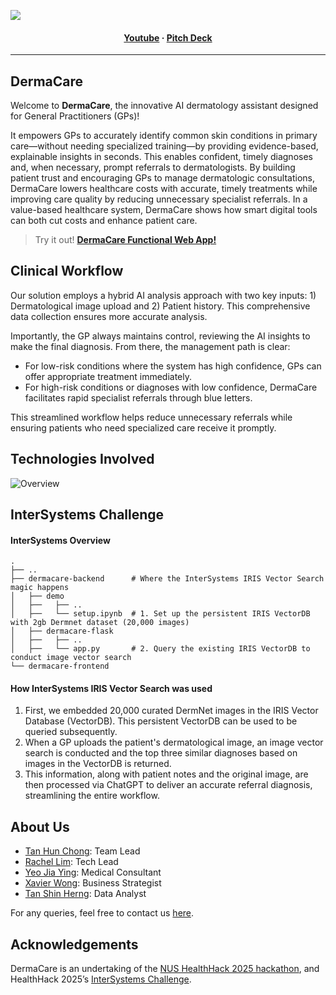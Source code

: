 [<img src="https://github.com/user-attachments/assets/c4049812-f85f-4300-b1da-8b86f4987d74">](https://dermacare-gilt.vercel.app/)

<h4 align="center">
  <a href="https://youtu.be/aN6GkPjVOqg">Youtube</a>
  <span> · </span>
  <a href="https://www.canva.com/design/DAGfqoK78Lo/qahyEYLsX1PhgaY6KXn-hQ/view?utm_content=DAGfqoK78Lo&utm_campaign=designshare&utm_medium=link2&utm_source=uniquelinks&utlId=h27de641530">Pitch Deck</a>
</h4>

---

## DermaCare
Welcome to **DermaCare**, the innovative AI dermatology assistant designed for General Practitioners (GPs)!

It empowers GPs to accurately identify common skin conditions in primary care—without needing specialized training—by providing evidence-based, explainable insights in seconds. This enables confident, timely diagnoses and, when necessary, prompt referrals to dermatologists. By building patient trust and encouraging GPs to manage dermatologic consultations, DermaCare lowers healthcare costs with accurate, timely treatments while improving care quality by reducing unnecessary specialist referrals. In a value-based healthcare system, DermaCare shows how smart digital tools can both cut costs and enhance patient care.

> Try it out! [**DermaCare Functional Web App!**](https://dermacare-gilt.vercel.app/)

## Clinical Workflow
Our solution employs a hybrid AI analysis approach with two key inputs: 1) Dermatological image upload and 2) Patient history. This comprehensive data collection ensures more accurate analysis.

Importantly, the GP always maintains control, reviewing the AI insights to make the final diagnosis. From there, the management path is clear:
- For low-risk conditions where the system has high confidence, GPs can offer appropriate treatment immediately.
- For high-risk conditions or diagnoses with low confidence, DermaCare facilitates rapid specialist referrals through blue letters.

This streamlined workflow helps reduce unnecessary referrals while ensuring patients who need specialized care receive it promptly.

## Technologies Involved
![Overview](https://github.com/user-attachments/assets/1e44a3a9-9969-48e7-a5a3-a72748f45add)

## InterSystems Challenge
#### InterSystems Overview
    .
    ├── ..             
    ├── dermacare-backend      # Where the InterSystems IRIS Vector Search magic happens
    │   ├── demo
    │   ├──   ├── ..               
    │   ├──   └── setup.ipynb  # 1. Set up the persistent IRIS VectorDB with 2gb Dermnet dataset (20,000 images)   
    │   ├── dermacare-flask
    │   ├──   ├── ..               
    │   ├──   └── app.py       # 2. Query the existing IRIS VectorDB to conduct image vector search 
    └── dermacare-frontend

#### How InterSystems IRIS Vector Search was used
1. First, we embedded 20,000 curated DermNet images in the IRIS Vector Database (VectorDB). This persistent VectorDB can be used to be queried subsequently.
2. When a GP uploads the patient's dermatological image, an image vector search is conducted and the top three similar diagnoses based on images in the VectorDB is returned.
3. This information, along with patient notes and the original image, are then processed via ChatGPT to deliver an accurate referral diagnosis, streamlining the entire workflow.


## About Us
- [Tan Hun Chong](https://www.linkedin.com/in/tanhunchong/): Team Lead
- [Rachel Lim](https://www.linkedin.com/in/rachellimruien/): Tech Lead
- [Yeo Jia Ying](https://www.linkedin.com/in/jia-ying-yeo-a71779289/): Medical Consultant
- [Xavier Wong](https://www.linkedin.com/in/xavierwongzh/): Business Strategist
- [Tan Shin Herng](https://www.linkedin.com/in/shinherng/): Data Analyst

For any queries, feel free to contact us [here](mailto:hunchong_tan@mymail.sutd.edu.sg).

## Acknowledgements
DermaCare is an undertaking of the [NUS HealthHack 2025 hackathon](https://healthhack.sg/), and HealthHack 2025’s [InterSystems Challenge](https://developer.intersystems.com/intersystems-genai-challenge-nus-health-hack/).
